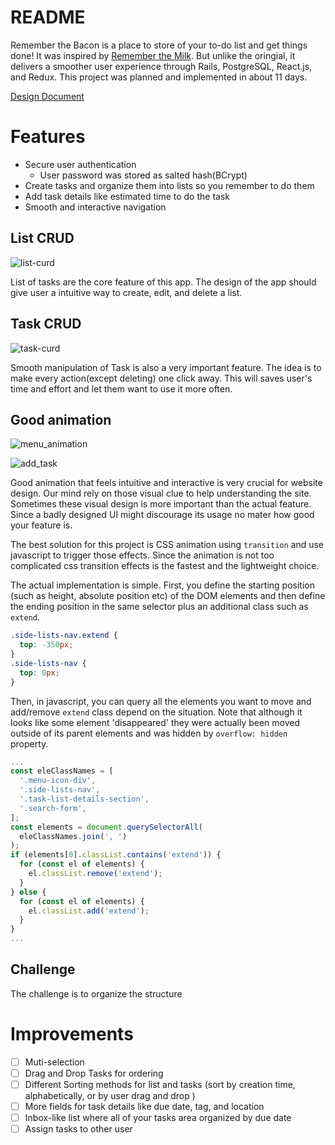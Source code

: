 # README

Remember the Bacon is a place to store of your to-do list and get things done! It was inspired by [Remember the Milk](www.rememberthemilk.com). But unlike the oringial, it delivers a smoother user experience through Rails, PostgreSQL, React.js, and Redux. This project was planned and implemented in about 11 days.

[Design Document](https://github.com/walterhwan/remember_the_bacon/wiki)

# Features

+ Secure user authentication
  + User password was stored as salted hash(BCrypt)
+ Create tasks and organize them into lists so you remember to do them
+ Add task details like estimated time to do the task
+ Smooth and interactive navigation

## List CRUD

![list-curd](https://i.imgur.com/Nt497MR.gif)

List of tasks are the core feature of this app. The design of the app should give user a intuitive way to create, edit, and delete a list.

## Task CRUD

![task-curd](https://i.imgur.com/L6umJzH.gif)

Smooth manipulation of Task is also a very important feature. The idea is to make every action(except deleting) one click away. This will saves user's time and effort and let them want to use it more often.

## Good animation

![menu_animation](https://i.imgur.com/8ugZIEV.gif)

![add_task](https://i.imgur.com/kxgrwH6.gif)

Good animation that feels intuitive and interactive is very crucial for website design. Our mind rely on those visual clue to help understanding the site. Sometimes these visual design is more important than the actual feature. Since a badly designed UI might discourage its usage no mater how good your feature is.

The best solution for this project is CSS animation using `transition` and use javascript to trigger those effects. Since the animation is not too complicated css transition effects is the fastest and the lightweight choice.

The actual implementation is simple. First, you define the starting position (such as height, absolute position etc) of the DOM elements and then define the ending position in the same selector plus an additional class such as `extend`.

```css
.side-lists-nav.extend {
  top: -350px;
}
.side-lists-nav {
  top: 0px;
}
```

 Then, in javascript, you can query all the elements you want to move and add/remove `extend` class depend on the situation. Note that although it looks like some element 'disappeared' they were actually been moved outside of its parent elements and was hidden by `overflow: hidden` property.

 ```js
 ...
 const eleClassNames = [
   '.menu-icon-div',
   '.side-lists-nav',
   '.task-list-details-section',
   '.search-form',
 ];
 const elements = document.querySelectorAll(
   eleClassNames.join(', ')
 );
 if (elements[0].classList.contains('extend')) {
   for (const el of elements) {
     el.classList.remove('extend');
   }
 } else {
   for (const el of elements) {
     el.classList.add('extend');
   }
 }
 ...
 ```

## Challenge

The challenge is to organize the structure



# Improvements

 - [ ] Muti-selection
 - [ ] Drag and Drop Tasks for ordering
 - [ ] Different Sorting methods for list and tasks (sort by creation time, alphabetically, or by user drag and drop )
 - [ ] More fields for task details like due date, tag, and location
 - [ ] Inbox-like list where all of your tasks area organized by due date
 - [ ] Assign tasks to other user

<!--


+ Brief description
+ any CRUD functionality it may have
+ screenshot of feature
+ challenge
+ why you did it that way
+ how? one code snippet -->
